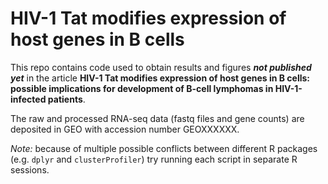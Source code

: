 # HIV-1 Tat modifies expression of host genes in B cells

This repo contains code used to obtain results and figures ***not published yet*** in the article **HIV-1 Tat modifies expression of host genes in B cells: possible implications for development of B-cell lymphomas in HIV-1-infected patients**.

The raw and processed RNA-seq data (fastq files and gene counts) are deposited in GEO with accession number GEOXXXXXX.

*Note:* because of multiple possible conflicts between different R packages (e.g. `dplyr` and `clusterProfiler`) try running each script in separate R sessions.
